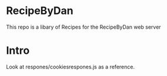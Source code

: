 # RecipeByDan

This repo is a libary of Recipes for the RecipeByDan web server

# Intro

Look at respones/cookiesrespones.js as a reference.
